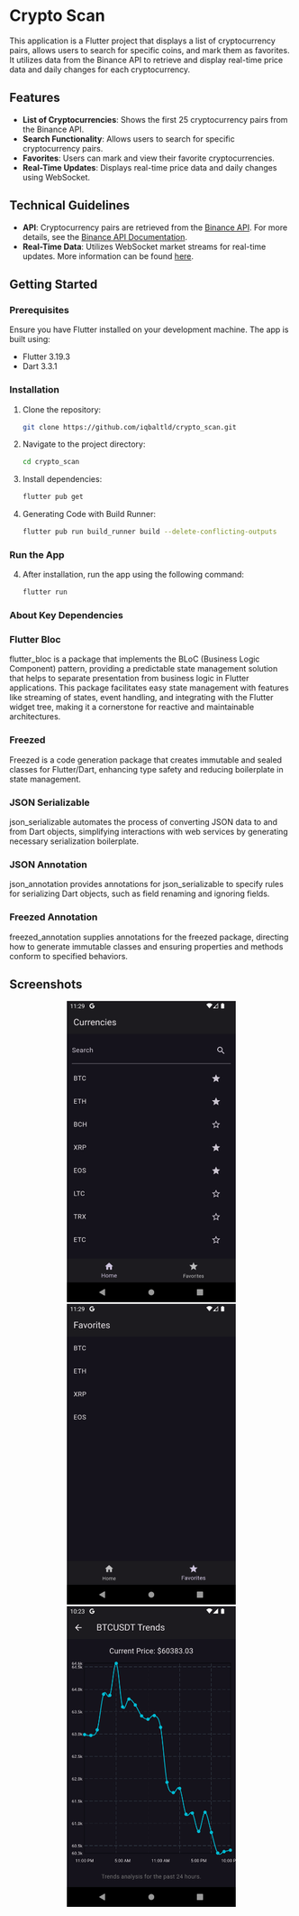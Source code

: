 # Crypto Scan

This application is a Flutter project that displays a list of cryptocurrency pairs, allows users to search for specific coins, and mark them as favorites. It utilizes data from the Binance API to retrieve and display real-time price data and daily changes for each cryptocurrency.

## Features

- **List of Cryptocurrencies**: Shows the first 25 cryptocurrency pairs from the Binance API.
- **Search Functionality**: Allows users to search for specific cryptocurrency pairs.
- **Favorites**: Users can mark and view their favorite cryptocurrencies.
- **Real-Time Updates**: Displays real-time price data and daily changes using WebSocket.

## Technical Guidelines

- **API**: Cryptocurrency pairs are retrieved from the [Binance API](https://www.binance.com/fapi/v1/exchangeInfo). For more details, see the [Binance API Documentation](https://binance-docs.github.io/apidocs/futures/en/#exchange-information).
- **Real-Time Data**: Utilizes WebSocket market streams for real-time updates. More information can be found [here](https://binance-docs.github.io/apidocs/futures/en/#websocket-market-streams).

## Getting Started

### Prerequisites

Ensure you have Flutter installed on your development machine. The app is built using:

- Flutter 3.19.3
- Dart 3.3.1

### Installation

1. Clone the repository:
   ```bash
   git clone https://github.com/iqbaltld/crypto_scan.git
   ```
2. Navigate to the project directory:
   ```bash
   cd crypto_scan
   ```
3. Install dependencies:
   ```bash
   flutter pub get
   ```
4. Generating Code with Build Runner:
   ```bash
   flutter pub run build_runner build --delete-conflicting-outputs
   ```

### Run the App

4. After installation, run the app using the following command:
   ```bash
   flutter run
   ```

### About Key Dependencies

### Flutter Bloc

flutter_bloc is a package that implements the BLoC (Business Logic Component) pattern, providing a predictable state management solution that helps to separate presentation from business logic in Flutter applications. This package facilitates easy state management with features like streaming of states, event handling, and integrating with the Flutter widget tree, making it a cornerstone for reactive and maintainable architectures.

### Freezed

Freezed is a code generation package that creates immutable and sealed classes for Flutter/Dart, enhancing type safety and reducing boilerplate in state management.

### JSON Serializable

json_serializable automates the process of converting JSON data to and from Dart objects, simplifying interactions with web services by generating necessary serialization boilerplate.

### JSON Annotation

json_annotation provides annotations for json_serializable to specify rules for serializing Dart objects, such as field renaming and ignoring fields.

### Freezed Annotation

freezed_annotation supplies annotations for the freezed package, directing how to generate immutable classes and ensuring properties and methods conform to specified behaviors.

## Screenshots

<p align="center">
  <img src="screenshots/1.png" alt="Currency List" title="Currency List" width="300"/>
  <img src="screenshots/2.png" alt="Favorites" title="Favorites" width="300"/>
  <img src="screenshots/3.png" alt="Trends" title="Trends" width="300"/>
</p>
